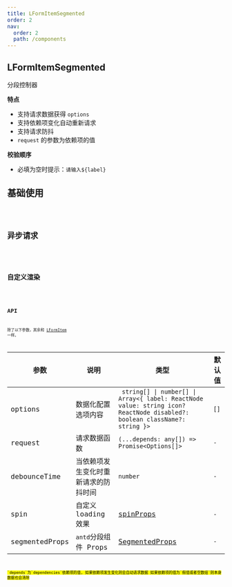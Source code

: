 ```yaml
---
title: LFormItemSegmented
order: 2
nav:
  order: 2
  path: /components
---
```


## LFormItemSegmented

分段控制器

**特点**

- 支持请求数据获得 `options`
- 支持依赖项变化自动重新请求
- 支持请求防抖
- `request` 的参数为依赖项的值

**校验顺序**

- 必填为空时提示：`请输入${label}`

## 基础使用

<code src='./demos/Demo1.tsx'>

## 异步请求

<code src='./demos/Demo2.tsx'>

## 自定义渲染

<code src='./demos/Demo3.tsx'>

## API

除了以下参数，其余和 [LFormItem](/components/form-item) 一样。

| 参数 | 说明 | 类型 | 默认值 |
| --- | --- | --- | --- |
| options | 数据化配置选项内容 | ` string[] \| number[] \| Array<{ label: ReactNode value: string icon? ReactNode disabled?: boolean className?: string }>` | `[]` |
| request | 请求数据函数 | `(...depends: any[]) => Promise<Options[]>` | `-` |
| debounceTime | 当依赖项发生变化时重新请求的防抖时间 | `number` | `-` |
| spin | 自定义 loading 效果 | [spinProps](https://ant-design.gitee.io/components/spin-cn/#API) | `-` |
| segmentedProps | `antd`分段组件 Props | [SegmentedProps](https://4x.ant.design/components/segmented-cn/#API) | `-` |

<mark>
`depends`为`dependencies`依赖项的值, 如果依赖项发生变化则会自动请求数据 如果依赖项的值为`假值或者空数组`则本身数据也会清除
<mark/>
